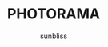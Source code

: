 ---
title: PHOTORAMA
github: https://github.com/sunbliss/photorama
demo: http://sunbliss.github.io/photorama
author: sunbliss
ssg:
  - Jekyll
cms:
  - No Cms
---